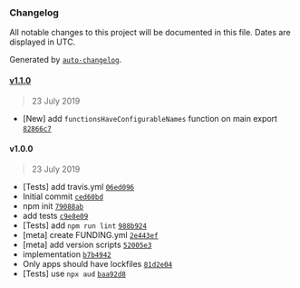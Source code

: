 ### Changelog

All notable changes to this project will be documented in this file. Dates are displayed in UTC.

Generated by [`auto-changelog`](https://github.com/CookPete/auto-changelog).

#### [v1.1.0](https://github.com/ljharb/functions-have-names/compare/v1.0.0...v1.1.0)

> 23 July 2019

- [New] add `functionsHaveConfigurableNames` function on main export [`82866c7`](https://github.com/ljharb/functions-have-names/commit/82866c752485185ac5bdcbb1c115aa3d744dbe12)

#### v1.0.0

> 23 July 2019

- [Tests] add travis.yml [`06ed096`](https://github.com/ljharb/functions-have-names/commit/06ed09681a3dc067094562e8d21a31400a782add)
- Initial commit [`ced60bd`](https://github.com/ljharb/functions-have-names/commit/ced60bd089539eb228c68fc2ad7c7bc04b959b02)
- npm init [`79088ab`](https://github.com/ljharb/functions-have-names/commit/79088ab607e7e91a402e198ab6d1837a317c6fa9)
- add tests [`c9e8e09`](https://github.com/ljharb/functions-have-names/commit/c9e8e09c5153797c97c324cca4b837540eddeff8)
- [Tests] add `npm run lint` [`988b924`](https://github.com/ljharb/functions-have-names/commit/988b924a8a49ea5c0f30d5aa2b2ea9add0b39474)
- [meta] create FUNDING.yml [`2e443ef`](https://github.com/ljharb/functions-have-names/commit/2e443ef67748214d05898b3da76f908a7e2d7488)
- [meta] add version scripts [`52005e3`](https://github.com/ljharb/functions-have-names/commit/52005e3794fd0799db5963a5359846798cb95c14)
- implementation [`b7b4942`](https://github.com/ljharb/functions-have-names/commit/b7b49421ef69fb5e042194a650cb4f71bb4996e4)
- Only apps should have lockfiles [`81d2e04`](https://github.com/ljharb/functions-have-names/commit/81d2e04e7a43cbff2e46e72781bb0693dbb67800)
- [Tests] use `npx aud` [`baa92d8`](https://github.com/ljharb/functions-have-names/commit/baa92d8aba331fe8821663bc14baf2e11685474a)
